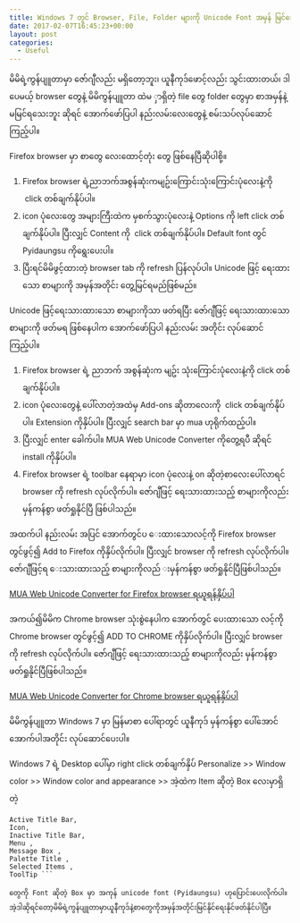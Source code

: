 ```yaml
---
title: Windows 7 တွင် Browser, File, Folder များကို Unicode Font အမှန် မြင်အောင် ပြုလုပ်ခြင်း
date: 2017-02-07T16:45:23+00:00
layout: post
categories:
  - Useful
---
```

မိမိရဲ့ကွန်ပျူတာမှာ ဇော်ဂျီလည်း မရှိတော့ဘူး၊ ယူနီကုဒ်ဖောင့်လည်း သွင်းထားတယ်၊ ဒါပေမယ့် browser တွေနဲ့ မိမိကွန်ပျူတာ ထဲမ ှာရှိတဲ့ file တွေ folder တွေမှာ စာအမှန်နဲ့ မမြင်ရသေးဘူး ဆိုရင် အောက်ဖော်ပြပါ နည်းလမ်းလေးတွေနဲ့ စမ်းသပ်လုပ်ဆောင်ကြည့်ပါ။

Firefox browser မှာ စာတွေ လေးထောင့်တုံး တွေ ဖြစ်နေပြီဆိုပါစို့။

1. Firefox browser ရဲ့ညာဘက်အစွန်ဆုံးကမျဥ်းကြောင်းသုံးကြောင်းပုံလေးနဲ့ကို  click တစ်ချက်နိုပ်ပါ။
2. icon ပုံလေးတွေ အများကြီးထဲက မှစက်သွားပုံလေးနဲ့ Options ကို left click တစ်ချက်နိုပ်ပါ။ ပြီးလျှင် Content ကို  click တစ်ချက်နိုပ်ပါ။ Default font တွင် Pyidaungsu ကိုရွေးပေးပါ။
3. ပြီးရင်မိမိဖွင့်ထားတဲ့ browser tab ကို refresh ပြန်လုပ်ပါ။ Unicode ဖြင့် ရေးထားသော စာများကို အမှန်အတိုင်း တွေ့မြင်ရမည်ဖြစ်မည်။

Unicode ဖြင့်ရေးသားထားသော စာများကိုသာ ဖတ်ရပြီး ဇော်ဂျီဖြင့် ရေးသားထားသော စာများကို ဖတ်မရ ဖြစ်နေပါက အောက်ဖော်ပြပါ နည်းလမ်း အတိုင်း လုပ်ဆောင်ကြည့်ပါ။

1. Firefox browser ရဲ့ ညာဘက် အစွန်ဆုံးက မျဥ်း သုံးကြောင်းပုံလေးနဲ့ကို click တစ်ချက်နိုပ်ပါ။
2. icon ပုံလေးတွေနဲ့ ပေါ်လာတဲ့အထဲမှ Add-ons ဆိုတာလေးကို  click တစ်ချက်နိုပ်ပါ။ Extension ကိုနှိပ်ပါ။ ပြီးလျှင် search bar မှာ mua ဟုရိုက်ထည့်ပါ။
3. ပြီးလျှင် enter ခေါက်ပါ။ MUA Web Unicode Converter ကိုတွေ့ရပီ ဆိုရင် install ကိုနှိပ်ပါ။
4. Firefox browser ရဲ့ toolbar နေရာမှာ icon ပုံလေးနဲ့ on ဆိုတဲ့စာလေး ပေါ်လာရင် browser ကို refresh လုပ်လိုက်ပါ။ ဇော်ဂျီဖြင့် ရေးသားထားသည့် စာများကိုလည်း မှန်ကန်စွာ ဖတ်ရှုနိုင်ပြီ ဖြစ်ပါသည်။

အထက်ပါ နည်းလမ်း အပြင် အောက်တွင်ပ ေးထားသောလင့်ကို Firefox browser တွင်ဖွင့်၍ Add to Firefox ကိုနှိပ်လိုက်ပါ။ ပြီးလျှင် browser ကို refresh လုပ်လိုက်ပါ။ ဇော်ဂျီဖြင့်ရ ေးသားထားသည့် စာများကိုလည် းမှန်ကန်စွာ ဖတ်ရှုနိုင်ပြီဖြစ်ပါသည်။

[MUA Web Unicode Converter for Firefox browser ရယူရန်နှိပ်ပါ](https://addons.mozilla.org/en-US/firefox/addon/mua-web-unicode-converter)

အကယ်၍မိမိက Chrome browser သုံးစွဲနေပါက အောက်တွင် ပေးထားသော လင့်ကို Chrome browser တွင်ဖွင့်၍ ADD TO CHROME ကိုနှိပ်လိုက်ပါ။ ပြီးလျှင် browser ကို refresh လုပ်လိုက်ပါ။ ဇော်ဂျီဖြင့် ရေးသားထားသည့် စာများကိုလည်း မှန်ကန်စွာ ဖတ်ရှုနိုင်ပြီဖြစ်ပါသည်။

[MUA Web Unicode Converter for Chrome browser ရယူရန်နှိပ်ပါ](https://chrome.google.com/webstore/detail/mua-web-unicode-converter/jnmdbgnckbbmblkbammnfagdmikchhnp)

မိမိကွန်ပျူတာ Windows 7 မှာ မြန်မာစာ ပေါ်ရာတွင် ယူနီကုဒ် မှန်ကန်စွာ ပေါ်အောင် အောက်ပါအတိုင်း လုပ်ဆောင်ပေးပါ။

Windows 7 ရဲ့ Desktop ပေါ်မှာ right click တစ်ချက်နှိပ်
Personalize >> Window color >> Window color and appearance >> အဲ့ထဲက Item ဆိုတဲ့ Box လေးမှာရှိတဲ့

```
Active Title Bar,  
Icon,  
Inactive Title Bar,  
Menu ,  
Message Box ,  
Palette Title ,  
Selected Items ,  
ToolTip ``` 

တွေကို Font ဆိုတဲ့ Box မှာ အကုန် unicode font (Pyidaungsu) ဟုပြောင်းပေးလိုက်ပါ။အဲ့ဒါဆိုရင်တော့မိမိရဲ့ကွန်ပျူတာမှာယူနီကုဒ်နဲ့စာတွေကိုအမှန်အတိုင်းမြင်နိုင်ရေးနိုင်ဖတ်နိုင်ပါပြီ။